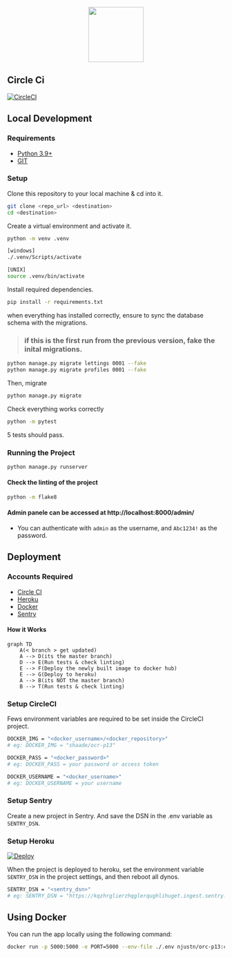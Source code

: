 <p align="center">
    <img height="128" src="https://user.oc-static.com/upload/2020/09/18/16004295603423_P11.png">
</p>


## Circle Ci 
[![CircleCI](https://circleci.com/gh/Madscientiste/OpenClassrooms_P13/tree/master.svg?style=svg)](https://circleci.com/gh/Madscientiste/OpenClassrooms_P13/tree/master)

## Local Development

### Requirements
- [Python 3.9+](https://www.python.org/downloads/) 
- [GIT](https://git-scm.com/downloads)

### Setup

Clone this repository to your local machine & cd into it.

```bash
git clone <repo_url> <destination>
cd <destination>
```

Create a virtual environment and activate it.

```bash
python -m venv .venv

[windows]
./.venv/Scripts/activate

[UNIX]
source .venv/bin/activate
```

Install required dependencies.

```bash
pip install -r requirements.txt
```

when everything has installed correctly, ensure to sync the database schema with the migrations.

> ### if this is the first run from the previous version, fake the inital migrations.

```bash
python manage.py migrate lettings 0001 --fake
python manage.py migrate profiles 0001 --fake
```

Then, migrate 
```bash
python manage.py migrate
``` 

Check everything works correctly

```bash
python -m pytest
```

5 tests should pass.

### Running the Project

```bash
python manage.py runserver
```

#### Check the linting of the project

```bash
python -m flake8
``` 


#### Admin panele can be accessed at http://localhost:8000/admin/
- You can authenticate with `admin` as the username, and `Abc1234!` as the password.

## Deployment

### Accounts Required
- [Circle CI](https://circleci.com)
- [Heroku](https://heroku.com)
- [Docker](https://www.docker.com)
- [Sentry](https://sentry.io)

#### How it Works

```mermaid
graph TD
    A(< branch > get updated)
    A --> D(its the master branch)
    D --> E(Run tests & check linting)
    E --> F(Deploy the newly built image to docker hub)
    E --> G(Deploy to heroku)    
    A --> B(its NOT the master branch)
    B --> T(Run tests & check linting)
```

### Setup CircleCI

Fews environment variables are required to be set inside the CircleCI project.

```bash
DOCKER_IMG = "<docker_username>/<docker_repository>"
# eg: DOCKER_IMG = "shaade/ocr-p13"

DOCKER_PASS = "<docker_password>"
# eg: DOCKER_PASS = your password or access token

DOCKER_USERNAME = "<docker_username>"
# eg: DOCKER_USERNAME = your username
```

### Setup Sentry

Create a new project in Sentry. And save the DSN in the .env variable as `SENTRY_DSN`.

### Setup Heroku

[![Deploy](https://www.herokucdn.com/deploy/button.svg)](https://heroku.com/deploy?template=https://github.com/Madscientiste/OpenClassrooms_P13/tree/master)

When the project is deployed to heroku, set the environment variable `SENTRY_DSN` in the project settings, and then reboot all dynos.

```bash	
SENTRY_DSN = "<sentry_dsn>"
# eg: SENTRY_DSN = "https://kqzhrglierzhqglerqughlihuget.ingest.sentry.io/5843684"
```

## Using Docker

You can run the app locally using the following command:

```bash
docker run -p 5000:5000 -e PORT=5000 --env-file ./.env njustn/orc-p13:c361ea0e2639571285ea77bd6d81cf00de63690a
